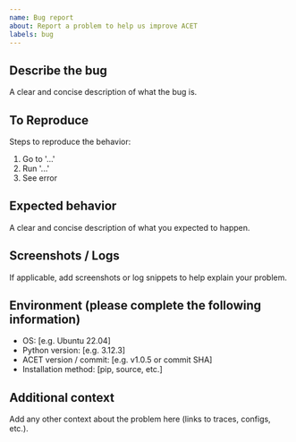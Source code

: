 ```yaml
---
name: Bug report
about: Report a problem to help us improve ACET
labels: bug
---
```


## Describe the bug
A clear and concise description of what the bug is.

## To Reproduce
Steps to reproduce the behavior:
1. Go to '...'
2. Run '...'
3. See error

## Expected behavior
A clear and concise description of what you expected to happen.

## Screenshots / Logs
If applicable, add screenshots or log snippets to help explain your problem.

## Environment (please complete the following information)
- OS: [e.g. Ubuntu 22.04]
- Python version: [e.g. 3.12.3]
- ACET version / commit: [e.g. v1.0.5 or commit SHA]
- Installation method: [pip, source, etc.]

## Additional context
Add any other context about the problem here (links to traces, configs, etc.).
